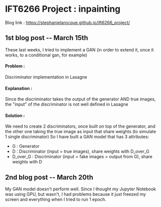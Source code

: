 # IFT6266 Project : inpainting

Blog link : https://stephanielarocque.github.io/ift6266_project/



## 1st blog post -- March 15th

These last weeks, I tried to implement a GAN (in order to extend it, once it works, to a conditional gan, for example)
#### Problem : 
Discriminator implementation in Lasagne 
#### Explanation : 
Since the discriminator takes the output of the generator AND true images, the "input" of the discriminator is not well defined in Lasagne 
#### Solution : 
We need to create 2 discriminators, once built on top of the generator, and the other one taking the true image as input that share weights (to simulate 1 single discriminator)
So I have built a GAN model that has 3 attributes:
  - G : Generator
  - D : Discriminator (input = true images), share weights with D_over_G
  - D_over_G : Discriminator (input = fake images = output from G), share weights with D

## 2nd blog post -- March 20th

My GAN model doesn't perform well. Since I thought my Jupyter Notebook was using GPU, but wasn't, I had problems because it just freezed my screen and everything when I tried to run 1 epoch. 

